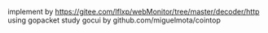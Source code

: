 implement by https://gitee.com/lflxp/webMonitor/tree/master/decoder/http
using gopacket
study gocui by github.com/miguelmota/cointop